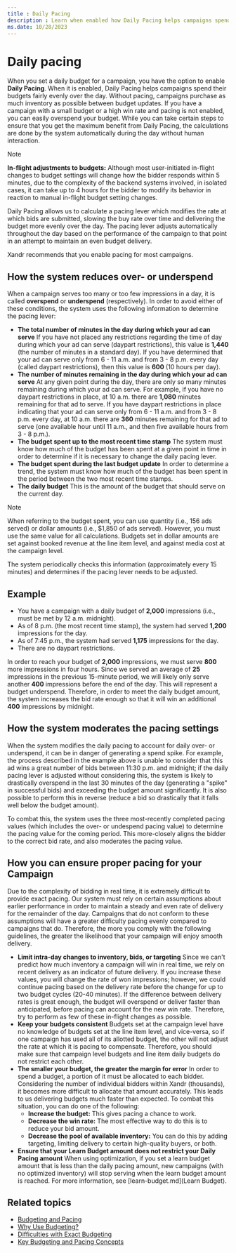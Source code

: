 ```yaml
---
title : Daily Pacing
description : Learn when enabled how Daily Pacing helps campaigns spend their budgets fairly evenly over the day.
ms.date: 10/28/2023
---
```



# Daily pacing

When you set a daily budget for a campaign, you have the option to
enable **Daily Pacing**. When it is enabled, Daily Pacing helps
campaigns spend their budgets fairly evenly over the day. Without
pacing, campaigns purchase as much inventory as possible between budget
updates. If you have a campaign with a small budget or a high win rate
and pacing is not enabled, you can easily overspend your budget. While
you can take certain steps to ensure that you get the maximum benefit
from Daily Pacing, the calculations are done by the system automatically
during the day without human interaction.

> [!NOTE]
> **In-flight adjustments to budgets:** Although most user-initiated in-flight changes to budget settings will change how the bidder responds within 5 minutes, due to the complexity of the backend systems involved, in isolated cases, it can take up to 4 hours for the bidder to modify its behavior in reaction to manual in-flight budget setting changes.

Daily Pacing allows us to calculate a pacing lever which modifies the
rate at which bids are submitted, slowing the buy rate over time and
delivering the budget more evenly over the day. The pacing lever adjusts
automatically throughout the day based on the performance of the
campaign to that point in an attempt to maintain an even budget
delivery.

Xandr recommends that you enable pacing for most
campaigns.

## How the system reduces over- or underspend

When a campaign serves too many or too few impressions in a day, it is
called **overspend** or **underspend** (respectively). In order to avoid
either of these conditions, the system uses the following information to
determine the pacing lever:

- **The total number of minutes in the day during which your ad can
  serve** If you have not placed any restrictions regarding the time of
  day during which your ad can serve (daypart restrictions), this value
  is **1,440** (the number of minutes in a standard day). If you have
  determined that your ad can serve only from 6 - 11 a.m. and from 3 - 8
  p.m. every day (called daypart restrictions), then this value is
  **600** (10 hours per day).
- **The number of minutes remaining in the day during which your ad can
  serve** At any given point during the day, there are only so many
  minutes remaining during which your ad can serve. For example, if you
  have no daypart restrictions in place, at 10 a.m. there are **1,080**
  minutes remaining for that ad to serve. If you have daypart
  restrictions in place indicating that your ad can serve only from 6 -
  11 a.m. and from 3 - 8 p.m. every day, at 10 a.m. there are **360**
  minutes remaining for that ad to serve (one available hour until 11
  a.m., and then five available hours from 3 - 8 p.m.).
- **The budget spent up to the most recent time stamp** The system must
  know how much of the budget has been spent at a given point in time in
  order to determine if it is necessary to change the daily pacing
  lever.
- **The budget spent during the last budget update** In order to
  determine a trend, the system must know how much of the budget has
  been spent in the period between the two most recent time stamps.
- **The daily budget** This is the amount of the budget that should
  serve on the current day.

> [!NOTE]
> When referring to the budget spent, you can use quantity (i.e., 156 ads served) or dollar amounts (i.e., $1,850 of ads served). However, you must use the same value for all calculations. Budgets set in dollar amounts are set against booked revenue at the line item level, and against media cost at the campaign level.

The system periodically checks this information (approximately every 15
minutes) and determines if the pacing lever needs to be adjusted.

## Example

- You have a campaign with a daily budget of **2,000** impressions
  (i.e., must be met by 12 a.m. midnight).
- As of 8 p.m. (the most recent time stamp), the system had served
  **1,200** impressions for the day.
- As of 7:45 p.m., the system had served **1,175** impressions for the
  day.
- There are no daypart restrictions.

In order to reach your budget of **2,000** impressions, we must serve
**800** more impressions in four hours. Since we served an average of
**25** impressions in the previous 15-minute period, we will likely only
serve another **400** impressions before the end of the day. This will
represent a budget underspend. Therefore, in order to meet the daily
budget amount, the system increases the bid rate enough so that it will
win an additional **400** impressions by midnight.

## How the system moderates the pacing settings

When the system modifies the daily pacing to account for daily over- or
underspend, it can be in danger of generating a spend spike. For
example, the process described in the example above is unable to
consider that this ad wins a great number of bids between 11:30 p.m. and
midnight; if the daily pacing lever is adjusted without considering
this, the system is likely to drastically overspend in the last 30
minutes of the day (generating a "spike" in successful bids) and
exceeding the budget amount significantly. It is also possible to
perform this in reverse (reduce a bid so drastically that it falls well
below the budget amount).

To combat this, the system uses the three most-recently completed pacing
values (which includes the over- or undespend pacing value) to determine
the pacing value for the coming period. This more-closely aligns the
bidder to the correct bid rate, and also moderates the pacing value.

## How you can ensure proper pacing for your Campaign

Due to the complexity of bidding in real time, it is extremely difficult
to provide exact pacing. Our system must rely on certain assumptions
about earlier performance in order to maintain a steady and even rate of
delivery for the remainder of the day. Campaigns that do not conform to
these assumptions will have a greater difficulty pacing evenly compared
to campaigns that do. Therefore, the more you comply with the following
guidelines, the greater the likelihood that your campaign will enjoy
smooth delivery.

- **Limit intra-day changes to inventory, bids, or targeting** Since we
  can't predict how much inventory a campaign will win in real time, we
  rely on recent delivery as an indicator of future delivery. If you
  increase these values, you will change the rate of won impressions;
  however, we could continue pacing based on the delivery rate before
  the change for up to two budget cycles (20-40 minutes). If the
  difference between delivery rates is great enough, the budget will
  overspend or deliver faster than anticipated, before pacing can
  account for the new win rate. Therefore, try to perform as few of
  these in-flight changes as possible.
- **Keep your budgets consistent** Budgets set at the campaign level
  have no knowledge of budgets set at the line item level, and
  vice-versa, so if one campaign has used all of its allotted budget,
  the other will not adjust the rate at which it is pacing to
  compensate. Therefore, you should make sure that campaign level
  budgets and line item daily budgets do not restrict each other.
- **The smaller your budget, the greater the margin for error** In order
  to spend a budget, a portion of it must be allocated to each bidder.
  Considering the number of individual bidders within
  Xandr (thousands), it becomes more difficult
  to allocate that amount accurately. This leads to us delivering
  budgets much faster than expected. To combat this situation, you can
  do one of the following:
  - **Increase the budget:** This gives pacing a chance to work.
  - **Decrease the win rate:** The most effective way to do this is to
    reduce your bid amount.
  - **Decrease the pool of available inventory:** You can do this by
    adding targeting, limiting delivery to certain high-quality buyers,
    or both.
- **Ensure that your Learn Budget amount does not restrict your Daily
  Pacing amount** When using optimization, if you set a learn budget
  amount that is less than the daily pacing amount, new campaigns (with
  no optimized inventory) will stop serving when the learn budget amount
  is reached. For more information, see [learn-budget.md](Learn Budget).

## Related topics

- [Budgeting and Pacing](budgeting-and-pacing.md)
- [Why Use Budgeting?](why-use-budgeting.md)
- [Difficulties with Exact Budgeting](difficulties-with-exact-budgeting.md)
- [Key Budgeting and Pacing Concepts](key-budgeting-and-pacing-concepts.md)